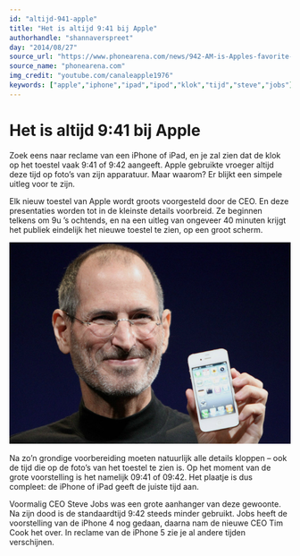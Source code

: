 ```yaml
---
id: "altijd-941-apple"
title: "Het is altijd 9:41 bij Apple"
authorhandle: "shannaverspreet"
day: "2014/08/27"
source_url: "https://www.phonearena.com/news/942-AM-is-Apples-favorite-time-of-the-day-and-here-is-why-it-will-stay-that-way_id26610"
source_name: "phonearena.com"
img_credit: "youtube.com/canaleapple1976"
keywords: ["apple","iphone","ipad","ipod","klok","tijd","steve","jobs"]
---
```

# Het is altijd 9:41 bij Apple
Zoek eens naar reclame van een iPhone of iPad, en je zal zien dat de klok op het toestel vaak 9:41 of 9:42 aangeeft. Apple gebruikte vroeger altijd deze tijd op foto’s van zijn apparatuur. Maar waarom? Er blijkt een simpele uitleg voor te zijn.

Elk nieuw toestel van Apple wordt groots voorgesteld door de CEO. En deze presentaties worden tot in de kleinste details voorbreid. Ze beginnen telkens om 9u ’s ochtends, en na een uitleg van ongeveer 40 minuten krijgt het publiek eindelijk het nieuwe toestel te zien, op een groot scherm.

![wikimedia.org](2.jpg "Credit: wikimedia.org")

Na zo’n grondige voorbereiding moeten natuurlijk alle details kloppen – ook de tijd die op de foto’s van het toestel te zien is. Op het moment van de grote voorstelling is het namelijk 09:41 of 09:42. Het plaatje is dus compleet: de iPhone of iPad geeft de juiste tijd aan.

Voormalig CEO Steve Jobs was een grote aanhanger van deze gewoonte. Na zijn dood is de standaardtijd 9:42 steeds minder gebruikt. Jobs heeft de voorstelling van de iPhone 4 nog gedaan, daarna nam de nieuwe CEO Tim Cook het over. In reclame van de iPhone 5 zie je al andere tijden verschijnen.